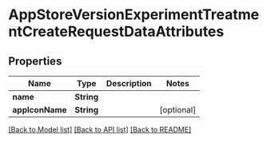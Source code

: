 # AppStoreVersionExperimentTreatmentCreateRequestDataAttributes

## Properties
Name | Type | Description | Notes
------------ | ------------- | ------------- | -------------
**name** | **String** |  | 
**appIconName** | **String** |  | [optional] 

[[Back to Model list]](../README.md#documentation-for-models) [[Back to API list]](../README.md#documentation-for-api-endpoints) [[Back to README]](../README.md)


